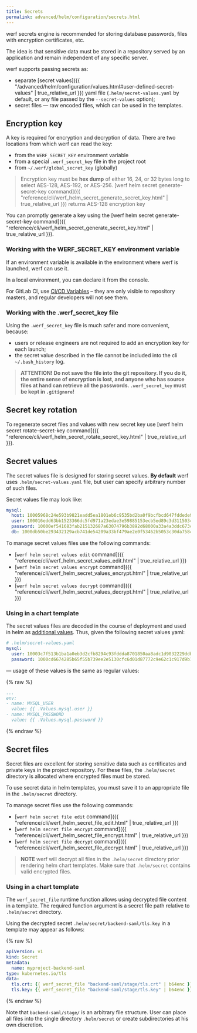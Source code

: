 ```yaml
---
title: Secrets
permalink: advanced/helm/configuration/secrets.html
---
```


werf secrets engine is recommended for storing database passwords, files with encryption certificates, etc.

The idea is that sensitive data must be stored in a repository served by an application and remain independent of any specific server.

werf supports passing secrets as:
 - separate [secret values]({{ "/advanced/helm/configuration/values.html#user-defined-secret-values" | true_relative_url }}) yaml file (`.helm/secret-values.yaml` by default, or any file passed by the `--secret-values` option);
 - secret files — raw encoded files, which can be used in the templates.

## Encryption key

A key is required for encryption and decryption of data. There are two locations from which werf can read the key:
* from the `WERF_SECRET_KEY` environment variable
* from a special `.werf_secret_key` file in the project root
* from `~/.werf/global_secret_key` (globally)

> Encryption key must be **hex dump** of either 16, 24, or 32 bytes long to select AES-128, AES-192, or AES-256. [werf helm secret generate-secret-key command]({{ "reference/cli/werf_helm_secret_generate_secret_key.html" | true_relative_url }}) returns AES-128 encryption key

You can promptly generate a key using the [werf helm secret generate-secret-key command]({{ "reference/cli/werf_helm_secret_generate_secret_key.html" | true_relative_url }}).

### Working with the WERF_SECRET_KEY environment variable

If an environment variable is available in the environment where werf is launched, werf can use it.

In a local environment, you can declare it from the console.

For GitLab CI, use [CI/CD Variables](https://docs.gitlab.com/ee/ci/variables/#variables) – they are only visible to repository masters, and regular developers will not see them.

### Working with the .werf_secret_key file

Using the `.werf_secret_key` file is much safer and more convenient, because:
* users or release engineers are not required to add an encryption key for each launch;
* the secret value described in the file cannot be included into the cli `~/.bash_history` log.

> **ATTENTION! Do not save the file into the git repository. If you do it, the entire sense of encryption is lost, and anyone who has source files at hand can retrieve all the passwords. `.werf_secret_key` must be kept in `.gitignore`!**

## Secret key rotation

To regenerate secret files and values with new secret key use [werf helm secret rotate-secret-key command]({{ "reference/cli/werf_helm_secret_rotate_secret_key.html" | true_relative_url }}).

## Secret values

The secret values file is designed for storing secret values. **By default** werf uses `.helm/secret-values.yaml` file, but user can specify arbitrary number of such files.

Secret values file may look like:
```yaml
mysql:
  host: 10005968c24e593b9821eadd5ea1801eb6c9535bd2ba0f9bcfbcd647fddede9da0bf6e13de83eb80ebe3cad4
  user: 100016edd63bb1523366dc5fd971a23edae3e59885153ecb5ed89c3d31150349a4ff786760c886e5c0293990
  password: 10000ef541683fab215132687a63074796b3892d68000a33a4a3ddc673c3f4de81990ca654fca0130f17
  db: 1000db50be293432129acb741de54209a33bf479ae2e0f53462b5053c30da7584e31a589f5206cfa4a8e249d20
```

To manage secret values files use the following commands:
- [`werf helm secret values edit` command]({{ "reference/cli/werf_helm_secret_values_edit.html" | true_relative_url }})
- [`werf helm secret values encrypt` command]({{ "reference/cli/werf_helm_secret_values_encrypt.html" | true_relative_url }})
- [`werf helm secret values decrypt` command]({{ "reference/cli/werf_helm_secret_values_decrypt.html" | true_relative_url }})

### Using in a chart template

The secret values files are decoded in the course of deployment and used in helm as [additional values](https://helm.sh/docs/chart_template_guide/values_files/). Thus, given the following secret values yaml:

```yaml
# .helm/secret-values.yaml
mysql:
  user: 10003c7f513b1ba1a0eb3d2cfb8294c93fddda8701850aa8adc1d9032229ddb4fd3b
  password: 1000cd6674285b65f55b739ee2e5130cfc6d01d87772c9e62c1c917d9b10194f14ef
```

— usage of these values is the same as regular values:

{% raw %}
```yaml
...
env:
- name: MYSQL_USER
  value: {{ .Values.mysql.user }}
- name: MYSQL_PASSWORD
  value: {{ .Values.mysql.password }}
```
{% endraw %}

## Secret files

Secret files are excellent for storing sensitive data such as certificates and private keys in the project repository. For these files, the `.helm/secret` directory is allocated where encrypted files must be stored.

To use secret data in helm templates, you must save it to an appropriate file in the `.helm/secret` directory.

To manage secret files use the following commands:
 - [`werf helm secret file edit` command]({{ "reference/cli/werf_helm_secret_file_edit.html" | true_relative_url }})
 - [`werf helm secret file encrypt` command]({{ "reference/cli/werf_helm_secret_file_encrypt.html" | true_relative_url }})
 - [`werf helm secret file decrypt` command]({{ "reference/cli/werf_helm_secret_file_decrypt.html" | true_relative_url }})

> **NOTE** werf will decrypt all files in the `.helm/secret` directory prior rendering helm chart templates. Make sure that `.helm/secret` contains valid encrypted files.

### Using in a chart template

<!-- Move to reference -->

The `werf_secret_file` runtime function allows using decrypted file content in a template. The required function argument is a secret file path relative to `.helm/secret` directory.

Using the decrypted secret `.helm/secret/backend-saml/tls.key` in a template may appear as follows:

{% raw %}
```yaml
apiVersion: v1
kind: Secret
metadata:
  name: myproject-backend-saml
type: kubernetes.io/tls
data:
  tls.crt: {{ werf_secret_file "backend-saml/stage/tls.crt" | b64enc }}
  tls.key: {{ werf_secret_file "backend-saml/stage/tls.key" | b64enc }}
```
{% endraw %}

Note that `backend-saml/stage/` is an arbitrary file structure. User can place all files into the single directory `.helm/secret` or create subdirectories at his own discretion.

